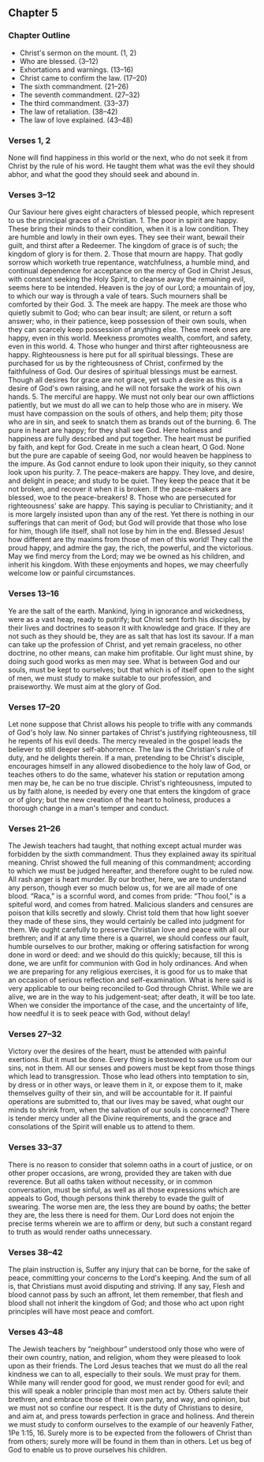 ## Chapter 5

### Chapter Outline

- Christ's sermon on the mount. (1, 2)
- Who are blessed. (3–12)
- Exhortations and warnings. (13–16)
- Christ came to confirm the law. (17–20)
- The sixth commandment. (21–26)
- The seventh commandment. (27–32)
- The third commandment. (33–37)
- The law of retaliation. (38–42)
- The law of love explained. (43–48)

### Verses 1, 2

None will find happiness in this world or the next, who do not seek it from Christ by the rule of his word. He taught them what was the evil they should abhor, and what the good they should seek and abound in.

### Verses 3–12

Our Saviour here gives eight characters of blessed people, which represent to us the principal graces of a Christian. 1. The poor in spirit are happy. These bring their minds to their condition, when it is a low condition. They are humble and lowly in their own eyes. They see their want, bewail their guilt, and thirst after a Redeemer. The kingdom of grace is of such; the kingdom of glory is for them. 2. Those that mourn are happy. That godly sorrow which worketh true repentance, watchfulness, a humble mind, and continual dependence for acceptance on the mercy of God in Christ Jesus, with constant seeking the Holy Spirit, to cleanse away the remaining evil, seems here to be intended. Heaven is the joy of our Lord; a mountain of joy, to which our way is through a vale of tears. Such mourners shall be comforted by their God. 3. The meek are happy. The meek are those who quietly submit to God; who can bear insult; are silent, or return a soft answer; who, in their patience, keep possession of their own souls, when they can scarcely keep possession of anything else. These meek ones are happy, even in this world. Meekness promotes wealth, comfort, and safety, even in this world. 4. Those who hunger and thirst after righteousness are happy. Righteousness is here put for all spiritual blessings. These are purchased for us by the righteousness of Christ, confirmed by the faithfulness of God. Our desires of spiritual blessings must be earnest. Though all desires for grace are not grace, yet such a desire as this, is a desire of God's own raising, and he will not forsake the work of his own hands. 5. The merciful are happy. We must not only bear our own afflictions patiently, but we must do all we can to help those who are in misery. We must have compassion on the souls of others, and help them; pity those who are in sin, and seek to snatch them as brands out of the burning. 6. The pure in heart are happy; for they shall see God. Here holiness and happiness are fully described and put together. The heart must be purified by faith, and kept for God. Create in me such a clean heart, O God. None but the pure are capable of seeing God, nor would heaven be happiness to the impure. As God cannot endure to look upon their iniquity, so they cannot look upon his purity. 7. The peace-makers are happy. They love, and desire, and delight in peace; and study to be quiet. They keep the peace that it be not broken, and recover it when it is broken. If the peace-makers are blessed, woe to the peace-breakers! 8. Those who are persecuted for righteousness' sake are happy. This saying is peculiar to Christianity; and it is more largely insisted upon than any of the rest. Yet there is nothing in our sufferings that can merit of God; but God will provide that those who lose for him, though life itself, shall not lose by him in the end. Blessed Jesus! how different are thy maxims from those of men of this world! They call the proud happy, and admire the gay, the rich, the powerful, and the victorious. May we find mercy from the Lord; may we be owned as his children, and inherit his kingdom. With these enjoyments and hopes, we may cheerfully welcome low or painful circumstances.

### Verses 13–16

Ye are the salt of the earth. Mankind, lying in ignorance and wickedness, were as a vast heap, ready to putrify; but Christ sent forth his disciples, by their lives and doctrines to season it with knowledge and grace. If they are not such as they should be, they are as salt that has lost its savour. If a man can take up the profession of Christ, and yet remain graceless, no other doctrine, no other means, can make him profitable. Our light must shine, by doing such good works as men may see. What is between God and our souls, must be kept to ourselves; but that which is of itself open to the sight of men, we must study to make suitable to our profession, and praiseworthy. We must aim at the glory of God.

### Verses 17–20

Let none suppose that Christ allows his people to trifle with any commands of God's holy law. No sinner partakes of Christ's justifying righteousness, till he repents of his evil deeds. The mercy revealed in the gospel leads the believer to still deeper self-abhorrence. The law is the Christian's rule of duty, and he delights therein. If a man, pretending to be Christ's disciple, encourages himself in any allowed disobedience to the holy law of God, or teaches others to do the same, whatever his station or reputation among men may be, he can be no true disciple. Christ's righteousness, imputed to us by faith alone, is needed by every one that enters the kingdom of grace or of glory; but the new creation of the heart to holiness, produces a thorough change in a man's temper and conduct.

### Verses 21–26

The Jewish teachers had taught, that nothing except actual murder was forbidden by the sixth commandment. Thus they explained away its spiritual meaning. Christ showed the full meaning of this commandment; according to which we must be judged hereafter, and therefore ought to be ruled now. All rash anger is heart murder. By our brother, here, we are to understand any person, though ever so much below us, for we are all made of one blood. “Raca,” is a scornful word, and comes from pride: “Thou fool,” is a spiteful word, and comes from hatred. Malicious slanders and censures are poison that kills secretly and slowly. Christ told them that how light soever they made of these sins, they would certainly be called into judgment for them. We ought carefully to preserve Christian love and peace with all our brethren; and if at any time there is a quarrel, we should confess our fault, humble ourselves to our brother, making or offering satisfaction for wrong done in word or deed: and we should do this quickly; because, till this is done, we are unfit for communion with God in holy ordinances. And when we are preparing for any religious exercises, it is good for us to make that an occasion of serious reflection and self-examination. What is here said is very applicable to our being reconciled to God through Christ. While we are alive, we are in the way to his judgement-seat; after death, it will be too late. When we consider the importance of the case, and the uncertainty of life, how needful it is to seek peace with God, without delay!

### Verses 27–32

Victory over the desires of the heart, must be attended with painful exertions. But it must be done. Every thing is bestowed to save us from our sins, not in them. All our senses and powers must be kept from those things which lead to transgression. Those who lead others into temptation to sin, by dress or in other ways, or leave them in it, or expose them to it, make themselves guilty of their sin, and will be accountable for it. If painful operations are submitted to, that our lives may be saved, what ought our minds to shrink from, when the salvation of our souls is concerned? There is tender mercy under all the Divine requirements, and the grace and consolations of the Spirit will enable us to attend to them.

### Verses 33–37

There is no reason to consider that solemn oaths in a court of justice, or on other proper occasions, are wrong, provided they are taken with due reverence. But all oaths taken without necessity, or in common conversation, must be sinful, as well as all those expressions which are appeals to God, though persons think thereby to evade the guilt of swearing. The worse men are, the less they are bound by oaths; the better they are, the less there is need for them. Our Lord does not enjoin the precise terms wherein we are to affirm or deny, but such a constant regard to truth as would render oaths unnecessary.

### Verses 38–42

The plain instruction is, Suffer any injury that can be borne, for the sake of peace, committing your concerns to the Lord's keeping. And the sum of all is, that Christians must avoid disputing and striving. If any say, Flesh and blood cannot pass by such an affront, let them remember, that flesh and blood shall not inherit the kingdom of God; and those who act upon right principles will have most peace and comfort.

### Verses 43–48

The Jewish teachers by “neighbour” understood only those who were of their own country, nation, and religion, whom they were pleased to look upon as their friends. The Lord Jesus teaches that we must do all the real kindness we can to all, especially to their souls. We must pray for them. While many will render good for good, we must render good for evil; and this will speak a nobler principle than most men act by. Others salute their brethren, and embrace those of their own party, and way, and opinion, but we must not so confine our respect. It is the duty of Christians to desire, and aim at, and press towards perfection in grace and holiness. And therein we must study to conform ourselves to the example of our heavenly Father, 1Pe 1:15, 16. Surely more is to be expected from the followers of Christ than from others; surely more will be found in them than in others. Let us beg of God to enable us to prove ourselves his children.

